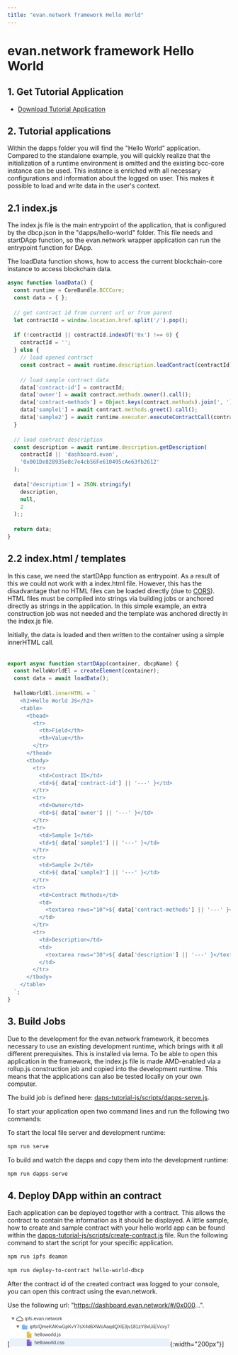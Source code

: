 ```yaml
---
title: "evan.network framework Hello World"
---
```

# evan.network framework Hello World

## 1. Get Tutorial Application
- [Download Tutorial Application](https://github.com/evannetwork/dapps-tutorial-js)

## 2. Tutorial applications
Within the dapps folder you will find the "Hello World" application. Compared to the standalone example, you will quickly realize that the initialization of a runtime environment is omitted and the existing bcc-core instance can be used. This instance is enriched with all necessary configurations and information about the logged on user. This makes it possible to load and write data in the user's context.

## 2.1 index.js
The index.js file is the main entrypoint of the application, that is configured by the dbcp.json in the "dapps/hello-world" folder. This file needs and startDApp function, so the evan.network wrapper application can run the entrypoint function for DApp.

The loadData function shows, how to access the current blockchain-core instance to access blockchain data.

```js
async function loadData() {
  const runtime = CoreBundle.BCCCore;
  const data = { };
  
  // get contract id from current url or from parent
  let contractId = window.location.href.split('/').pop();

  if (!contractId || contractId.indexOf('0x') !== 0) {
    contractId = '';
  } else {
    // load opened contract
    const contract = await runtime.description.loadContract(contractId);

    // load sample contract data
    data['contract-id'] = contractId;
    data['owner'] = await contract.methods.owner().call();
    data['contract-methods'] = Object.keys(contract.methods).join(', ');
    data['sample1'] = await contract.methods.greet().call();
    data['sample2'] = await runtime.executor.executeContractCall(contract, 'greet');
  }

  // load contract description
  const description = await runtime.description.getDescription(
    contractId || 'dashboard.evan',
    '0x001De828935e8c7e4cb56Fe610495cAe63fb2612'
  );

  data['description'] = JSON.stringify(
    description,
    null,
    2
  );;

  return data;
}

```

## 2.2 index.html / templates
In this case, we need the startDApp function as entrypoint. As a result of this we could not work with a index.html file. However, this has the disadvantage that no HTML files can be loaded directly (due to [CORS](https://developer.mozilla.org/en-US/docs/Web/HTTP/CORS)). HTML files must be compiled into strings via building jobs or anchored directly as strings in the application. In this simple example, an extra construction job was not needed and the template was anchored directly in the index.js file.

Initially, the data is loaded and then written to the container using a simple innerHTML call.

```js

export async function startDApp(container, dbcpName) {
  const helloWorldEl = createElement(container);
  const data = await loadData();

  helloWorldEl.innerHTML = `
    <h2>Hello World JS</h2>
    <table>
      <thead>
        <tr>
          <th>Field</th>
          <th>Value</th>
        </tr>
      </thead>
      <tbody>
        <tr>
          <td>Contract ID</td>
          <td>${ data['contract-id'] || '---' }</td>
        </tr>
        <tr>
          <td>Owner</td>
          <td>${ data['owner'] || '---' }</td>
        </tr>
        <tr>
          <td>Sample 1</td>
          <td>${ data['sample1'] || '---' }</td>
        </tr>
        <tr>
          <td>Sample 2</td>
          <td>${ data['sample2'] || '---' }</td>
        </tr>
        <tr>
          <td>Contract Methods</td>
          <td>
            <textarea rows="10">${ data['contract-methods'] || '---' }</textarea>
          </td>
        </tr>
        <tr>
          <td>Description</td>
          <td>
            <textarea rows="30">${ data['description'] || '---' }</textarea>
          </td>
        </tr>
      </tbody>
    </table>
  `;
}
```

## 3. Build Jobs
Due to the development for the evan.network framework, it becomes necessary to use an existing development runtime, which brings with it all different prerequisites. This is installed via lerna. To be able to open this application in the framework, the index.js file is made AMD-enabled via a rollup.js construction job and copied into the development runtime. This means that the applications can also be tested locally on your own computer.

The build job is defined here: [daps-tutorial-js/scripts/dapps-serve.js](https://github.com/evannetwork/dapps-tutorial-js/blob/master/scripts/dapps-serve.js).

To start your application open two command lines and run the following two commands:

To start the local file server and development runtime:
```js
npm run serve
```

To build and watch the dapps and copy them into the development runtime:
```js
npm run dapps-serve
```

## 4. Deploy DApp within an contract
Each application can be deployed together with a contract. This allows the contract to contain the information as it should be displayed. A little sample, how to create and sample contract with your hello world app can be found within the [dapps-tutorial-js/scripts/create-contract.js](https://github.com/evannetwork/dapps-tutorial-js/blob/master/scripts/create-contract.js) file. Run the following command to start the script for your specific application.

```sh
npm run ipfs deamon
```

```sh
npm run deploy-to-contract hello-world-dbcp
```

After the contract id of the created contract was logged to your console, you can open this contract using the evan.network.

Use the following url: "https://dashboard.evan.network/#/0x000...".

[![dapps-tutorial - directory](/public/dapps/hello-world/dapp-from-contract.png){:width="200px"}]
